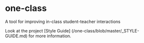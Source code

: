 # one-class
A tool for improving in-class student-teacher interactions


Look at the project [Style Guide] (/one-class/blob/master/_STYLE-GUIDE.md) for more information.
